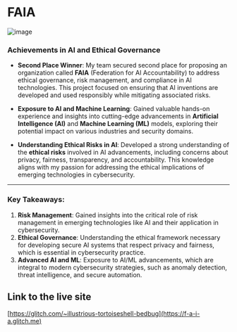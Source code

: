 # FAIA

![image](https://github.com/user-attachments/assets/2b1935f5-ae44-4522-8e65-9069dc105b77)


### Achievements in AI and Ethical Governance

- **Second Place Winner**: My team secured second place for proposing an organization called **FAIA** (Federation for AI Accountability) to address ethical governance, risk management, and compliance in AI technologies. This project focused on ensuring that AI inventions are developed and used responsibly while mitigating associated risks.
  
- **Exposure to AI and Machine Learning**: Gained valuable hands-on experience and insights into cutting-edge advancements in **Artificial Intelligence (AI)** and **Machine Learning (ML)** models, exploring their potential impact on various industries and security domains.

- **Understanding Ethical Risks in AI**: Developed a strong understanding of the **ethical risks** involved in AI advancements, including concerns about privacy, fairness, transparency, and accountability. This knowledge aligns with my passion for addressing the ethical implications of emerging technologies in cybersecurity.

---

### Key Takeaways:
1. **Risk Management**: Gained insights into the critical role of risk management in emerging technologies like AI and their application in cybersecurity.
2. **Ethical Governance**: Understanding the ethical framework necessary for developing secure AI systems that respect privacy and fairness, which is essential in cybersecurity practice.
3. **Advanced AI and ML**: Exposure to AI/ML advancements, which are integral to modern cybersecurity strategies, such as anomaly detection, threat intelligence, and secure automation.



## Link to the live site 
[https://glitch.com/~illustrious-tortoiseshell-bedbug](https://f-a-i-a.glitch.me)




